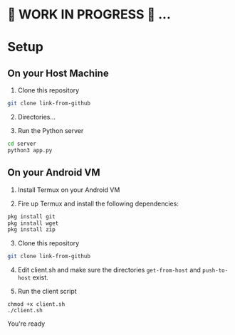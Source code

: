 #  🚧 WORK IN PROGRESS 🚧 ...

# Setup

## On your Host Machine

1. Clone this repository

```bash
git clone link-from-github
```

2. Directories...

3. Run the Python server 

```bash
cd server
python3 app.py
```

## On your Android VM

1. Install Termux on your Android VM

2. Fire up Termux and install the following dependencies:

```bash
pkg install git
pkg install wget
pkg install zip
```

3. Clone this repository

```bash
git clone link-from-github
```

4. Edit client.sh and make sure the directories `get-from-host` and  `push-to-host` exist.

5. Run the client script

```
chmod +x client.sh
./client.sh
```

You're ready 
